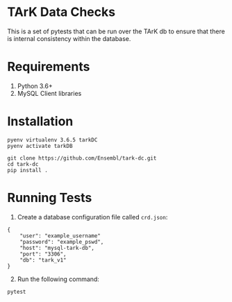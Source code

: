 # TArK Data Checks

This is a set of pytests that can be run over the TArK db to ensure that there is internal consistency within the database.

# Requirements
1. Python 3.6+
2. MySQL Client libraries

# Installation

```
pyenv virtualenv 3.6.5 tarkDC
pyenv activate tarkDB

git clone https://github.com/Ensembl/tark-dc.git
cd tark-dc
pip install .
```

# Running Tests
1. Create a database configuration file called `crd.json`:
```
{
    "user": "example_username"
    "password": "example_pswd",
    "host": "mysql-tark-db",
    "port": "3306",
    "db": "tark_v1"
}
```
2. Run the following command:
```
pytest
```

